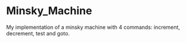 # Minsky_Machine
My implementation of a minsky machine with 4 commands: increment, decrement, test and goto.
